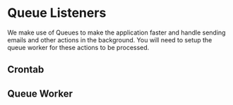 # Queue Listeners
We make use of Queues to make the application faster and handle sending emails and other actions in the background. You will need to setup the queue worker for these actions to be processed.

## Crontab

## Queue Worker